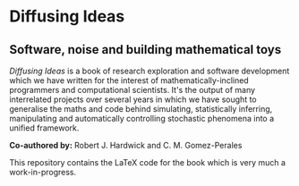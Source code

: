 # Diffusing Ideas
## Software, noise and building mathematical toys

_Diffusing Ideas_ is a book of research exploration and software development which we have written for the interest of mathematically-inclined programmers and computational scientists. It's the output of many interrelated projects over several years in which we have sought to generalise the maths and code behind simulating, statistically inferring, manipulating and automatically controlling stochastic phenomena into a unified framework.

**Co-authored by:** Robert J. Hardwick and C. M. Gomez-Perales

This repository contains the LaTeX code for the book which is very much a work-in-progress.